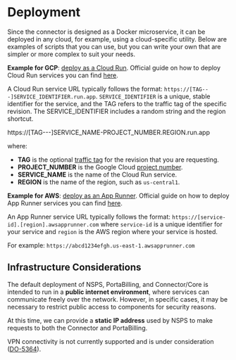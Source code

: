 # Deployment

Since the connector is designed as a Docker microservice, it can be deployed in any cloud, for example, using a cloud-specific utility. Below are examples of scripts that you can use, but you can write your own that are simpler or more complex to suit your needs.

**Example for GCP**: [deploy as a Cloud Run][gcp-deploy]. Official guide on how to deploy Cloud Run services you can find [here][gcp-deploy-official-guide].

A Cloud Run service URL typically follows the format: `https://[TAG---]SERVICE_IDENTIFIER.run.app`. `SERVICE_IDENTIFIER` is a unique, stable identifier for the service, and the TAG refers to the traffic tag of the specific revision. The SERVICE_IDENTIFIER includes a random string and the region shortcut.

https://[TAG---]SERVICE_NAME-PROJECT_NUMBER.REGION.run.app

where:

- **TAG** is the optional [traffic tag][traffic-tag] for the revision that you are requesting.
- **PROJECT_NUMBER** is the Google Cloud [project number][creating-managing-projects].
- **SERVICE_NAME** is the name of the Cloud Run service.
- **REGION** is the name of the region, such as `us-central1`.

**Example for AWS**: [deploy as an App Runner][aws-deploy]. Official guide on how to deploy App Runner services you can find [here][aws-deploy-official-guide].

An App Runner service URL typically follows the format: `https://[service-id].[region].awsapprunner.com` where `service-id` is a unique identifier for your service and `region` is the AWS region where your service is hosted.

For example: `https://abcd1234efgh.us-east-1.awsapprunner.com`

## Infrastructure Considerations

The default deployment of NSPS, PortaBilling, and Connector/Core is intended to run in a **public internet environment**, where services can communicate freely over the network. However, in specific cases, it may be necessary to restrict public access to components for security reasons.

At this time, we can provide a **static IP address** used by NSPS to make requests to both the Connector and PortaBilling.

VPN connectivity is not currently supported and is under consideration ([DO-5364][do-5364]).

<!-- References -->
[gcp-deploy]: https://gitlab.portaone.com:8949/read-only/wtl_hlr_hss_connector/-/tree/main/_gcp-deploy?ref_type=heads
[gcp-deploy-official-guide]: https://cloud.google.com/run/docs/deploying#gcloud
[traffic-tag]: https://cloud.google.com/run/docs/rollouts-rollbacks-traffic-migration#tags
[creating-managing-projects]: https://cloud.google.com/resource-manager/docs/creating-managing-projects
[aws-deploy]: https://gitlab.portaone.com:8949/read-only/wtl_hlr_hss_connector/-/tree/main/_aws-deploy?ref_type=heads
[aws-deploy-official-guide]: https://docs.aws.amazon.com/apprunner/latest/dg/manage-deploy.html
[do-5364]: https://youtrack.portaone.com/issue/DO-5364